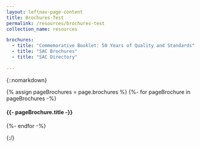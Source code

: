 ```yaml
---
layout: leftnav-page-content
title: Brochures-Test
permalink: /resources/brochures-test
collection_name: resources

brochures:
  - title: "Commemorative Booklet: 50 Years of Quality and Standards"
  - title: "SAC Brochures"
  - title: "SAC Directory"
  
---
```


{::nomarkdown}

  {% assign pageBrochures = page.brochures %}
  {%- for pageBrochure in pageBrochures -%}
    <h4>{{- pageBrochure.title -}}</h4>
  {%- endfor -%}
  
{:/}
